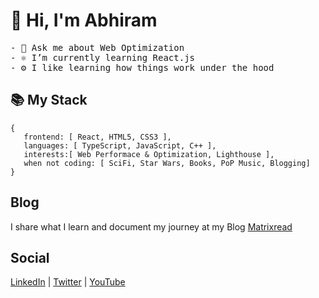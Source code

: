 # 👋 Hi, I'm Abhiram
<samp>
<p>
- 💬 Ask me about Web Optimization<br>
- ⚛ I’m currently learning React.js<br>
- ⚙ I like learning how things work under the hood
</p>
</samp>

## 📚 My Stack

```
{
   frontend: [ React, HTML5, CSS3 ],
   languages: [ TypeScript, JavaScript, C++ ],
   interests:[ Web Performace & Optimization, Lighthouse ],
   when not coding: [ SciFi, Star Wars, Books, PoP Music, Blogging]
}
```

## Blog
I share what I learn and document my journey at my Blog [Matrixread](https://matrixread.com/)

## Social
[LinkedIn](https://linkedin.com/in/abhiramready) | [Twitter](https://twitter.com/abhiramready) | [YouTube](https://www.youtube.com/channel/UCsaSDDD5F1F774wzpSl0oDQ)
